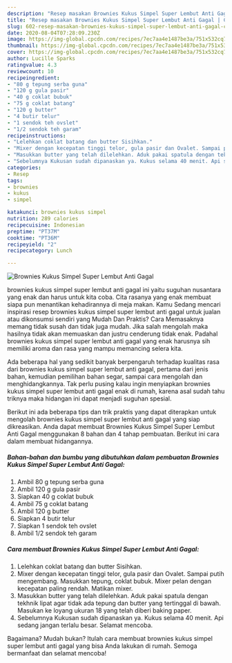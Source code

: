 ```yaml
---
description: "Resep masakan Brownies Kukus Simpel Super Lembut Anti Gagal | Cara Buat Brownies Kukus Simpel Super Lembut Anti Gagal Yang Menggugah Selera"
title: "Resep masakan Brownies Kukus Simpel Super Lembut Anti Gagal | Cara Buat Brownies Kukus Simpel Super Lembut Anti Gagal Yang Menggugah Selera"
slug: 602-resep-masakan-brownies-kukus-simpel-super-lembut-anti-gagal-cara-buat-brownies-kukus-simpel-super-lembut-anti-gagal-yang-menggugah-selera
date: 2020-08-04T07:28:09.230Z
image: https://img-global.cpcdn.com/recipes/7ec7aa4e1487be3a/751x532cq70/brownies-kukus-simpel-super-lembut-anti-gagal-foto-resep-utama.jpg
thumbnail: https://img-global.cpcdn.com/recipes/7ec7aa4e1487be3a/751x532cq70/brownies-kukus-simpel-super-lembut-anti-gagal-foto-resep-utama.jpg
cover: https://img-global.cpcdn.com/recipes/7ec7aa4e1487be3a/751x532cq70/brownies-kukus-simpel-super-lembut-anti-gagal-foto-resep-utama.jpg
author: Lucille Sparks
ratingvalue: 4.3
reviewcount: 10
recipeingredient:
- "80 g tepung serba guna"
- "120 g gula pasir"
- "40 g coklat bubuk"
- "75 g coklat batang"
- "120 g butter"
- "4 butir telur"
- "1 sendok teh ovslet"
- "1/2 sendok teh garam"
recipeinstructions:
- "Lelehkan coklat batang dan butter Sisihkan."
- "Mixer dengan kecepatan tinggi telor, gula pasir dan Ovalet. Sampai putih mengembang. Masukkan tepung, coklat bubuk. Mixer pelan dengan kecepatan paling rendah. Matikan mixer."
- "Masukkan butter yang telah dilelehkan. Aduk pakai spatula dengan tekhnik lipat agar tidak ada tepung dan butter yang tertinggal di bawah. Masukan ke loyang ukuran 18 yang telah diberi baking paper."
- "Sebelumnya Kukusan sudah dipanaskan ya. Kukus selama 40 menit. Api sedang jangan terlalu besar. Selamat mencoba."
categories:
- Resep
tags:
- brownies
- kukus
- simpel

katakunci: brownies kukus simpel 
nutrition: 289 calories
recipecuisine: Indonesian
preptime: "PT37M"
cooktime: "PT36M"
recipeyield: "2"
recipecategory: Lunch

---
```



![Brownies Kukus Simpel Super Lembut Anti Gagal](https://img-global.cpcdn.com/recipes/7ec7aa4e1487be3a/751x532cq70/brownies-kukus-simpel-super-lembut-anti-gagal-foto-resep-utama.jpg)


brownies kukus simpel super lembut anti gagal ini yaitu suguhan nusantara yang enak dan harus untuk kita coba. Cita rasanya yang enak membuat siapa pun menantikan kehadirannya di meja makan.
Kamu Sedang mencari inspirasi resep brownies kukus simpel super lembut anti gagal untuk jualan atau dikonsumsi sendiri yang Mudah Dan Praktis? Cara Memasaknya memang tidak susah dan tidak juga mudah. Jika salah mengolah maka hasilnya tidak akan memuaskan dan justru cenderung tidak enak. Padahal brownies kukus simpel super lembut anti gagal yang enak harusnya sih memiliki aroma dan rasa yang mampu memancing selera kita.

Ada beberapa hal yang sedikit banyak berpengaruh terhadap kualitas rasa dari brownies kukus simpel super lembut anti gagal, pertama dari jenis bahan, kemudian pemilihan bahan segar, sampai cara mengolah dan menghidangkannya. Tak perlu pusing kalau ingin menyiapkan brownies kukus simpel super lembut anti gagal enak di rumah, karena asal sudah tahu triknya maka hidangan ini dapat menjadi suguhan spesial.




Berikut ini ada beberapa tips dan trik praktis yang dapat diterapkan untuk mengolah brownies kukus simpel super lembut anti gagal yang siap dikreasikan. Anda dapat membuat Brownies Kukus Simpel Super Lembut Anti Gagal menggunakan 8 bahan dan 4 tahap pembuatan. Berikut ini cara dalam membuat hidangannya.

<!--inarticleads1-->

##### Bahan-bahan dan bumbu yang dibutuhkan dalam pembuatan Brownies Kukus Simpel Super Lembut Anti Gagal:

1. Ambil 80 g tepung serba guna
1. Ambil 120 g gula pasir
1. Siapkan 40 g coklat bubuk
1. Ambil 75 g coklat batang
1. Ambil 120 g butter
1. Siapkan 4 butir telur
1. Siapkan 1 sendok teh ovslet
1. Ambil 1/2 sendok teh garam




<!--inarticleads2-->

##### Cara membuat Brownies Kukus Simpel Super Lembut Anti Gagal:

1. Lelehkan coklat batang dan butter Sisihkan.
1. Mixer dengan kecepatan tinggi telor, gula pasir dan Ovalet. Sampai putih mengembang. Masukkan tepung, coklat bubuk. Mixer pelan dengan kecepatan paling rendah. Matikan mixer.
1. Masukkan butter yang telah dilelehkan. Aduk pakai spatula dengan tekhnik lipat agar tidak ada tepung dan butter yang tertinggal di bawah. Masukan ke loyang ukuran 18 yang telah diberi baking paper.
1. Sebelumnya Kukusan sudah dipanaskan ya. Kukus selama 40 menit. Api sedang jangan terlalu besar. Selamat mencoba.




Bagaimana? Mudah bukan? Itulah cara membuat brownies kukus simpel super lembut anti gagal yang bisa Anda lakukan di rumah. Semoga bermanfaat dan selamat mencoba!
